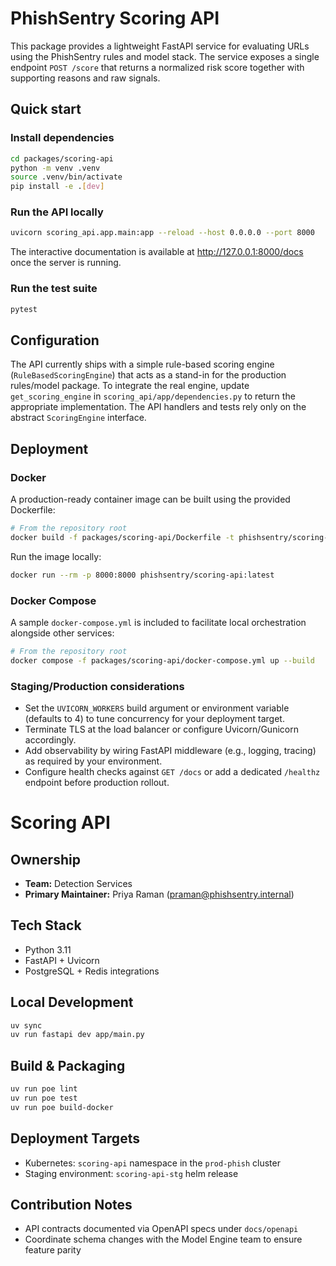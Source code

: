 # PhishSentry Scoring API

This package provides a lightweight FastAPI service for evaluating URLs using the PhishSentry rules and model stack. The service exposes a single endpoint `POST /score` that returns a normalized risk score together with supporting reasons and raw signals.

## Quick start

### Install dependencies

```bash
cd packages/scoring-api
python -m venv .venv
source .venv/bin/activate
pip install -e .[dev]
```

### Run the API locally

```bash
uvicorn scoring_api.app.main:app --reload --host 0.0.0.0 --port 8000
```

The interactive documentation is available at <http://127.0.0.1:8000/docs> once the server is running.

### Run the test suite

```bash
pytest
```

## Configuration

The API currently ships with a simple rule-based scoring engine (`RuleBasedScoringEngine`) that acts as a stand-in for the production rules/model package. To integrate the real engine, update `get_scoring_engine` in `scoring_api/app/dependencies.py` to return the appropriate implementation. The API handlers and tests rely only on the abstract `ScoringEngine` interface.

## Deployment

### Docker

A production-ready container image can be built using the provided Dockerfile:

```bash
# From the repository root
docker build -f packages/scoring-api/Dockerfile -t phishsentry/scoring-api:latest .
```

Run the image locally:

```bash
docker run --rm -p 8000:8000 phishsentry/scoring-api:latest
```

### Docker Compose

A sample `docker-compose.yml` is included to facilitate local orchestration alongside other services:

```bash
# From the repository root
docker compose -f packages/scoring-api/docker-compose.yml up --build
```

### Staging/Production considerations

* Set the `UVICORN_WORKERS` build argument or environment variable (defaults to 4) to tune concurrency for your deployment target.
* Terminate TLS at the load balancer or configure Uvicorn/Gunicorn accordingly.
* Add observability by wiring FastAPI middleware (e.g., logging, tracing) as required by your environment.
* Configure health checks against `GET /docs` or add a dedicated `/healthz` endpoint before production rollout.
# Scoring API

## Ownership
- **Team:** Detection Services
- **Primary Maintainer:** Priya Raman (<praman@phishsentry.internal>)

## Tech Stack
- Python 3.11
- FastAPI + Uvicorn
- PostgreSQL + Redis integrations

## Local Development
```bash
uv sync
uv run fastapi dev app/main.py
```

## Build & Packaging
```bash
uv run poe lint
uv run poe test
uv run poe build-docker
```

## Deployment Targets
- Kubernetes: `scoring-api` namespace in the `prod-phish` cluster
- Staging environment: `scoring-api-stg` helm release

## Contribution Notes
- API contracts documented via OpenAPI specs under `docs/openapi`
- Coordinate schema changes with the Model Engine team to ensure feature parity
